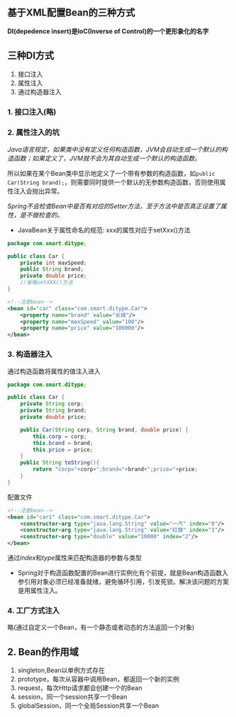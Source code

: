## 基于XML配置Bean的三种方式

**DI(depedence insert)是IoC(Inverse of Control)的一个更形象化的名字**

## 三种DI方式

1. 接口注入
2. 属性注入
3. 通过构造器注入

### 1. 接口注入(略)

### 2. 属性注入的坑

*Java语言规定，如果类中没有定义任何构造函数，JVM会自动生成一个默认的构造函数；如果定义了，JVM就不会为其自动生成一个默认的构造函数。*

所以如果在某个Bean类中显示地定义了一个带有参数的构造函数，如`public Car(String brand);`，则需要同时提供一个默认的无参数构造函数，否则使用属性注入会抛出异常。

*Spring不会检查Bean中是否有对应的Setter方法，至于方法中是否真正设置了属性，是不做检查的。*

* JavaBean关于属性命名的规范: xxx的属性对应于setXxx()方法

```java
package com.smart.ditype;

public class Car {
    private int maxSpeed;
    public String brand;
    private double price;
    //省略setXXX()方法
}

```

```xml
<!--注册bean-->
<bean id="car" class="com.smart.ditype.Car">
    <property name="brand" value="长城"/>
    <property name="maxSpeed" value="100"/>
    <property name="price" value="100000"/>
</bean>
```

### 3. 构造器注入

通过构造函数将属性的值注入进入

```java
package com.smart.ditype;

public class Car {
    private String corp;
    private String brand;
    private double price;

    public Car(String corp, String brand, double price) {
        this.corp = corp;
        this.brand = brand;
        this.price = price;
    }
    public String toString(){
        return "corp="+corp+";brand="+brand+";price="+price;
    }
}
```

配置文件

```xml
<!--注册bean-->
<bean id="car1" class="com.smart.ditype.Car">
    <constructor-arg type="java.lang.String" value="一汽" index="0"/>
    <constructor-arg type="java.lang.String" value="红旗" index="1"/>
    <constructor-arg type="double" value="10000" index="2"/>
</bean>
```

通过*index*和*type*属性来匹配构造器的参数与类型

* Spring对于构造函数配置的Bean进行实例化有个前提，就是Bean构造函数入参引用对象必须已经准备就绪，避免循环引用，引发死锁。解决该问题的方案是用属性注入。

### 4. 工厂方式注入

略(通过自定义一个Bean，有一个静态或者动态的方法返回一个对象)

## 2.  Bean的作用域

1. singleton,Bean以单例方式存在
2. prototype，每次从容器中调用Bean，都返回一个新的实例
3. request，每次Http请求都会创建一个的Bean
4. session，同一个session共享一个Bean
5. globalSession，同一个全局Session共享一个Bean